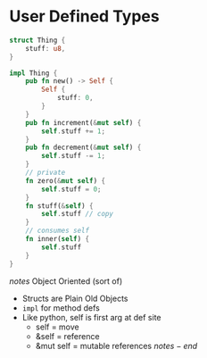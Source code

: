 # User Defined Types
```rust
struct Thing {
    stuff: u8,
}

impl Thing {
    pub fn new() -> Self {
        Self {
            stuff: 0,
        }
    }
    pub fn increment(&mut self) {
        self.stuff += 1;
    }
    pub fn decrement(&mut self) {
        self.stuff -= 1;
    }
    // private
    fn zero(&mut self) {
        self.stuff = 0;
    }
    fn stuff(&self) {
        self.stuff // copy
    }
    // consumes self
    fn inner(self) {
        self.stuff
    }
}
```

$notes$
Object Oriented (sort of)
- Structs are Plain Old Objects
- `impl` for method defs
- Like python, self is first arg at def site
  - self = move
  - &self = reference
  - &mut self = mutable references
$notes-end$